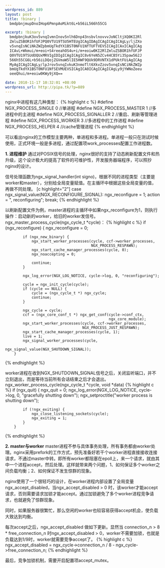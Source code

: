 ```yaml
--- 
wordpress_id: 889
layout: post
title: !binary |
  bmdpbnjmupDnoIHop6PmnpAoMikt6L+b56iL566h55CG

excerpt: !binary |
  bmdpbnjkuK3ov5vnqIvmnInov5nlh6Dnp43nsbvlnovvvJoNCltjXQ0KI2Rl
  ZmluZSBOR1hfUFJPQ0VTU19TSU5HTEUgICAgIDAgICAgICAgICAgLy/ljZXo
  v5vnqIsNCiNkZWZpbmUgTkdYX1BST0NFU1NfTUFTVEVSICAgICAxICAgICAg
  ICAvL+Wkmui/m+eoi+S4reeahOS4u+i/m+eoiw0KI2RlZmluZSBOR1hfUFJP
  Q0VTU19TSUdOQUxMRVIgIDIgICAgICAgIC8v6YeN5ZCv44CB5Yi35paw562J
  566h55CG6L+b56iLDQojZGVmaW5lIE5HWF9QUk9DRVNTX1dPUktFUiAgICAg
  MyAgICAgICAgLy/lpJrov5vnqIvkuK3nmoTlt6XkvZzov5vnqIsNCiNkZWZp
  bmUgTkdYX1BST0NFU1NfSEVMUEVSICAgICA0ICAgICAgICAgLy9jYWNoZeeu
  oeeQhui/m+eoiw0KWy9jXQ==

date: 2010-11-17 10:32:01 +08:00
wordpress_url: http://pipa.tk/?p=889
---
```

nginx中进程有这几种类型：
{% highlight c %}
#define NGX_PROCESS_SINGLE     0          //单进程
#define NGX_PROCESS_MASTER     1        //多进程中的主进程
#define NGX_PROCESS_SIGNALLER  2        //重启、刷新等管理进程
#define NGX_PROCESS_WORKER     3        //多进程中的工作进程
#define NGX_PROCESS_HELPER     4         //cache管理进程
{% endhighlight %}

可以看出nginx的工作模型主要两种，单进程和多进程。单进程一般只在测试时候使用，正式环境一般是多进程，通过配置项work_processes配置工作进程数。

<strong>1. 进程维护</strong>
通过对POSIX信号的处理，nginx很好的支持了动态刷新配置文件和热升级，这个设计极大的提高了软件的可维护性，开发服务器端程序，可以照抄nginx的设计。

信号处理函数为ngx_signal_handler(int signo)，根据不同的进程类型（主要是worker和master），分别给全局变量赋值。在主循环中根据这些全局变量的值，再做不同处理。
[c highlight="2"]
        case ngx_signal_value(NGX_RECONFIGURE_SIGNAL):
            ngx_reconfigure = 1;
            action = ", reconfiguring";
            break;
{% endhighlight %}

以刷新配置文件为例，master进程的主循环中如果ngx_reconfigure为1，则执行操作：启动新的worker，给旧的worker发信号。
ngx_master_process_cycle(ngx_cycle_t *cycle)：
{% highlight c %}
        if (ngx_reconfigure) {
            ngx_reconfigure = 0;

            if (ngx_new_binary) {
                ngx_start_worker_processes(cycle, ccf->worker_processes,
                                           NGX_PROCESS_RESPAWN);
                ngx_start_cache_manager_processes(cycle, 0);
                ngx_noaccepting = 0;

                continue;
            }

            ngx_log_error(NGX_LOG_NOTICE, cycle->log, 0, "reconfiguring");

            cycle = ngx_init_cycle(cycle);
            if (cycle == NULL) {
                cycle = (ngx_cycle_t *) ngx_cycle;
                continue;
            }

            ngx_cycle = cycle;
            ccf = (ngx_core_conf_t *) ngx_get_conf(cycle->conf_ctx,
                                                   ngx_core_module);
            ngx_start_worker_processes(cycle, ccf->worker_processes,
                                       NGX_PROCESS_JUST_RESPAWN);
            ngx_start_cache_manager_processes(cycle, 1);
            live = 1;
            ngx_signal_worker_processes(cycle,
                                        ngx_signal_value(NGX_SHUTDOWN_SIGNAL));
        }
{% endhighlight %}

worker进程在收到NGX_SHUTDOWN_SIGNAL信号之后，关闭监听端口，并不立刻退出，而是等待当前所有会话结束之后才会退出。
ngx_worker_process_cycle(ngx_cycle_t *cycle, void *data)
{% highlight c %}
        if (ngx_quit) {
            ngx_quit = 0;
            ngx_log_error(NGX_LOG_NOTICE, cycle->log, 0,
                          "gracefully shutting down");
            ngx_setproctitle("worker process is shutting down");

            if (!ngx_exiting) {
                ngx_close_listening_sockets(cycle);
                ngx_exiting = 1;
            }
        }
{% endhighlight %}

<strong>2. master与worker</strong>
master进程不参与具体事务处理，所有事务都由worker处理。nginx采用prefork的工作方式，预先准备好若干个worker进程直接接收连接请求，不通过master中转。即所有worker都阻塞在epoll上，来一个请求，就由其中一个进程accept，然后处理。这样就带来两个问题，1、如何保证多个worker之间负载均衡；2、如何保证不发生惊群的现象。

nginx使用了一个很轻巧的设计，在worker进程内部设置了全局变量ngx_accept_disabled，当ngx_accept_disabled > 0 时，该worker才能accept请求，否则需要请求加锁才能accept。通过加锁避免了多个worker进程竞争请求，也就避免了惊群现象。

同时，如果服务器很繁忙，那么空闲的worker也较容易获得accept机会，使负载大致达到均衡。

每次accept之后，ngx_accept_disabled 做如下更新。显然当 connection_n > 8 * free_connection_n 时ngx_accept_disabled > 0，worker不需要加锁，也就是负载达到1/9时，worker就需要竞争accept了。
{% highlight c %}
        ngx_accept_disabled = ngx_cycle->connection_n / 8
                              - ngx_cycle->free_connection_n;
{% endhighlight %}

最后，竞争加锁机制，需要开启配置项accept_mutex。



